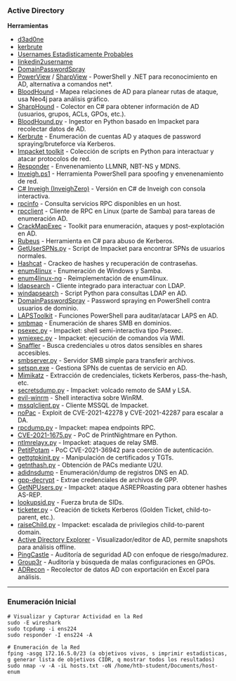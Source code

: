 ### Active Directory

**Herramientas**

- [d3ad0ne](https://github.com/hashcat/hashcat/blob/master/rules/d3ad0ne.rule) 
- [kerbrute](https://github.com/ropnop/kerbrute)
- [Usernames Estadisticamente Probables](https://github.com/insidetrust/statistically-likely-usernames)
- [linkedin2username](https://github.com/initstring/linkedin2username)
- [DomainPasswordSpray](https://github.com/dafthack/DomainPasswordSpray)
- [PowerView](https://github.com/PowerShellMafia/PowerSploit/blob/master/Recon/PowerView.ps1) / [SharpView](https://github.com/dmchell/SharpView) - PowerShell y .NET para reconocimiento en AD, alternativa a comandos net*.
- [BloodHound](https://github.com/BloodHoundAD/BloodHound) - Mapea relaciones de AD para planear rutas de ataque, usa Neo4j para análisis gráfico.
- [SharpHound](https://github.com/BloodHoundAD/BloodHound/tree/master/Collectors) - Colector en C# para obtener información de AD (usuarios, grupos, ACLs, GPOs, etc.).
- [BloodHound.py](https://github.com/fox-it/BloodHound.py) - Ingestor en Python basado en Impacket para recolectar datos de AD.
- [Kerbrute](https://github.com/ropnop/kerbrute) - Enumeración de cuentas AD y ataques de password spraying/bruteforce vía Kerberos.
- [Impacket toolkit](https://github.com/SecureAuthCorp/impacket) - Colección de scripts en Python para interactuar y atacar protocolos de red.
- [Responder](https://github.com/lgandx/Responder) - Envenenamiento LLMNR, NBT-NS y MDNS.
- [Inveigh.ps1](https://github.com/Kevin-Robertson/Inveigh/blob/master/Inveigh.ps1) - Herramienta PowerShell para spoofing y envenenamiento de red.
- [C# Inveigh (InveighZero)](https://github.com/Kevin-Robertson/Inveigh/tree/master/Inveigh) - Versión en C# de Inveigh con consola interactiva.
- [rpcinfo](https://learn.microsoft.com/en-us/windows-server/administration/windows-commands/rpcinfo) - Consulta servicios RPC disponibles en un host.
- [rpcclient](https://www.samba.org/samba/docs/current/man-html/rpcclient.1.html) - Cliente de RPC en Linux (parte de Samba) para tareas de enumeración AD.
- [CrackMapExec](https://github.com/byt3bl33d3r/CrackMapExec) - Toolkit para enumeración, ataques y post-explotación en AD.
- [Rubeus](https://github.com/GhostPack/Rubeus) - Herramienta en C# para abuso de Kerberos.
- [GetUserSPNs.py](https://github.com/SecureAuthCorp/impacket/blob/master/examples/GetUserSPNs.py) - Script de Impacket para encontrar SPNs de usuarios normales.
- [Hashcat](https://hashcat.net/hashcat/) - Crackeo de hashes y recuperación de contraseñas.
- [enum4linux](https://github.com/CiscoCXSecurity/enum4linux) - Enumeración de Windows y Samba.
- [enum4linux-ng](https://github.com/cddmp/enum4linux-ng) - Reimplementación de enum4linux.
- [ldapsearch](https://linux.die.net/man/1/ldapsearch) - Cliente integrado para interactuar con LDAP.
- [windapsearch](https://github.com/ropnop/windapsearch) - Script Python para consultas LDAP en AD.
- [DomainPasswordSpray](https://github.com/dafthack/DomainPasswordSpray) - Password spraying en PowerShell contra usuarios de dominio.
- [LAPSToolkit](https://github.com/leoloobeek/LAPSToolkit) - Funciones PowerShell para auditar/atacar LAPS en AD.
- [smbmap](https://github.com/ShawnDEvans/smbmap) - Enumeración de shares SMB en dominios.
- [psexec.py](https://github.com/SecureAuthCorp/impacket/blob/master/examples/psexec.py) - Impacket: shell semi-interactiva tipo Psexec.
- [wmiexec.py](https://github.com/SecureAuthCorp/impacket/blob/master/examples/wmiexec.py) - Impacket: ejecución de comandos vía WMI.
- [Snaffler](https://github.com/SnaffCon/Snaffler) - Busca credenciales u otros datos sensibles en shares accesibles.
- [smbserver.py](https://github.com/SecureAuthCorp/impacket/blob/master/examples/smbserver.py) - Servidor SMB simple para transferir archivos.
- [setspn.exe](https://docs.microsoft.com/en-us/previous-versions/windows/it-pro/windows-server-2012-r2-and-2012/cc731241(v=ws.11)) - Gestiona SPNs de cuentas de servicio en AD.
- [Mimikatz](https://github.com/ParrotSec/mimikatz) - Extracción de credenciales, tickets Kerberos, pass-the-hash, etc.
- [secretsdump.py](https://github.com/SecureAuthCorp/impacket/blob/master/examples/secretsdump.py) - Impacket: volcado remoto de SAM y LSA.
- [evil-winrm](https://github.com/Hackplayers/evil-winrm) - Shell interactiva sobre WinRM.
- [mssqlclient.py](https://github.com/SecureAuthCorp/impacket/blob/master/examples/mssqlclient.py) - Cliente MSSQL de Impacket.
- [noPac](https://github.com/Ridter/noPac) - Exploit de CVE-2021-42278 y CVE-2021-42287 para escalar a DA.
- [rpcdump.py](https://github.com/SecureAuthCorp/impacket/blob/master/examples/rpcdump.py) - Impacket: mapea endpoints RPC.
- [CVE-2021-1675.py](https://github.com/cube0x0/CVE-2021-1675/blob/main/CVE-2021-1675.py) - PoC de PrintNightmare en Python.
- [ntlmrelayx.py](https://github.com/SecureAuthCorp/impacket/blob/master/examples/ntlmrelayx.py) - Impacket: ataques de relay SMB.
- [PetitPotam](https://github.com/topotam/PetitPotam) - PoC CVE-2021-36942 para coerción de autenticación.
- [gettgtpkinit.py](https://github.com/dirkjanm/PKINITtools/blob/master/gettgtpkinit.py) - Manipulación de certificados y TGTs.
- [getnthash.py](https://github.com/dirkjanm/PKINITtools/blob/master/getnthash.py) - Obtención de PACs mediante U2U.
- [adidnsdump](https://github.com/dirkjanm/adidnsdump) - Enumeración/dump de registros DNS en AD.
- [gpp-decrypt](https://github.com/t0thkr1s/gpp-decrypt) - Extrae credenciales de archivos de GPP.
- [GetNPUsers.py](https://github.com/SecureAuthCorp/impacket/blob/master/examples/GetNPUsers.py) - Impacket: ataque ASREPRoasting para obtener hashes AS-REP.
- [lookupsid.py](https://github.com/SecureAuthCorp/impacket/blob/master/examples/lookupsid.py) - Fuerza bruta de SIDs.
- [ticketer.py](https://github.com/SecureAuthCorp/impacket/blob/master/examples/ticketer.py) - Creación de tickets Kerberos (Golden Ticket, child-to-parent, etc.).
- [raiseChild.py](https://github.com/SecureAuthCorp/impacket/blob/master/examples/raiseChild.py) - Impacket: escalada de privilegios child-to-parent domain.
- [Active Directory Explorer](https://docs.microsoft.com/en-us/sysinternals/downloads/adexplorer) - Visualizador/editor de AD, permite snapshots para análisis offline.
- [PingCastle](https://www.pingcastle.com/documentation/) - Auditoría de seguridad AD con enfoque de riesgo/madurez.
- [Group3r](https://github.com/Group3r/Group3r) - Auditoría y búsqueda de malas configuraciones en GPOs.
- [ADRecon](https://github.com/adrecon/ADRecon) - Recolector de datos AD con exportación en Excel para análisis.


__________________________________

### Enumeración Inicial

```
# Visualizar y Capturar Actividad en la Red
sudo -E wireshark
sudo tcpdump -i ens224
sudo responder -I ens224 -A 

# Enumeración de la Red
fping -asgq 172.16.5.0/23 (a objetivos vivos, s imprimir estadisticas, g generar lista de objetivos CIDR, q mostrar todos los resultados)
sudo nmap -v -A -iL hosts.txt -oN /home/htb-student/Documents/host-enum



```





